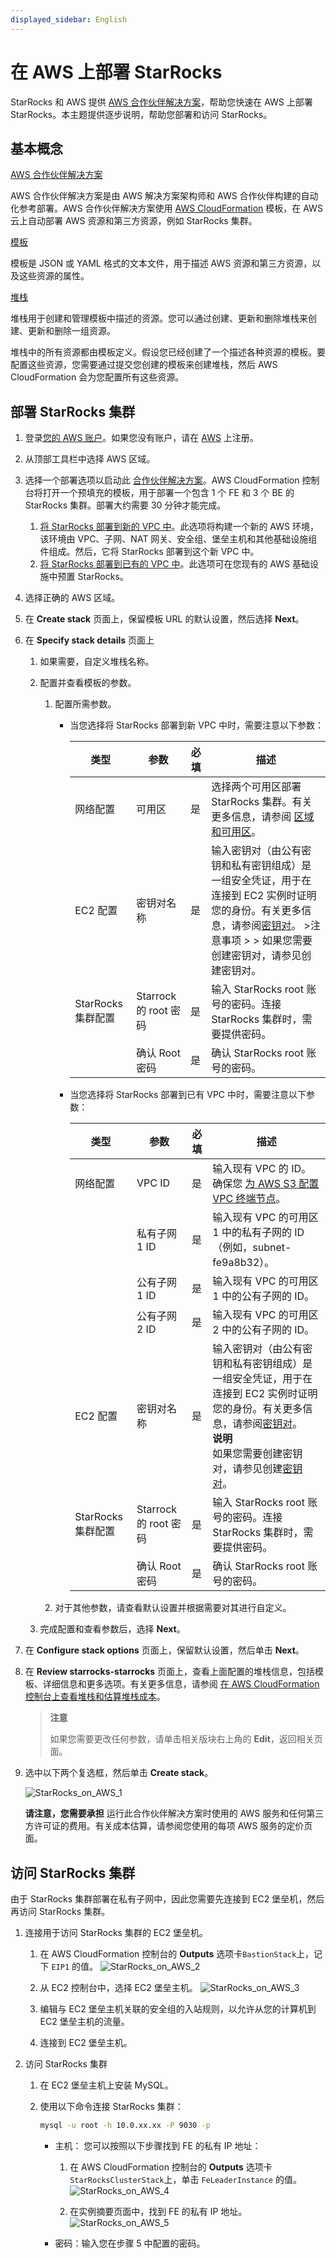 ```yaml
---
displayed_sidebar: English
---
```


# 在 AWS 上部署 StarRocks

StarRocks 和 AWS 提供 [AWS 合作伙伴解决方案](https://aws.amazon.com/solutions/partners)，帮助您快速在 AWS 上部署 StarRocks。本主题提供逐步说明，帮助您部署和访问 StarRocks。

## 基本概念

[AWS 合作伙伴解决方案](https://aws-ia.github.io/content/qs_info.html)

AWS 合作伙伴解决方案是由 AWS 解决方案架构师和 AWS 合作伙伴构建的自动化参考部署。AWS 合作伙伴解决方案使用 [AWS CloudFormation](https://docs.aws.amazon.com/AWSCloudFormation/latest/UserGuide/Welcome.html) 模板，在 AWS 云上自动部署 AWS 资源和第三方资源，例如 StarRocks 集群。

[模板](https://docs.aws.amazon.com/AWSCloudFormation/latest/UserGuide/cfn-whatis-concepts.html#w2aab5c15b7)

模板是 JSON 或 YAML 格式的文本文件，用于描述 AWS 资源和第三方资源，以及这些资源的属性。

[堆栈](https://docs.aws.amazon.com/AWSCloudFormation/latest/UserGuide/cfn-whatis-concepts.html#w2ab1b5c15b9)

堆栈用于创建和管理模板中描述的资源。您可以通过创建、更新和删除堆栈来创建、更新和删除一组资源。

堆栈中的所有资源都由模板定义。假设您已经创建了一个描述各种资源的模板。要配置这些资源，您需要通过提交您创建的模板来创建堆栈，然后 AWS CloudFormation 会为您配置所有这些资源。

## 部署 StarRocks 集群

1. 登录[您的 AWS 账户](https://console.aws.amazon.com/console/home)。如果您没有账户，请在 [AWS](https://aws.amazon.com/) 上注册。

2. 从顶部工具栏中选择 AWS 区域。

3. 选择一个部署选项以启动此 [合作伙伴解决方案](https://aws.amazon.com/quickstart/architecture/starrocks-starrocks/)。AWS CloudFormation 控制台将打开一个预填充的模板，用于部署一个包含 1 个 FE 和 3 个 BE 的 StarRocks 集群。部署大约需要 30 分钟才能完成。

   1. [将 StarRocks 部署到新的 VPC 中](https://signin.aws.amazon.com/signin?redirect_uri=https%3A%2F%2Fus-east-1.console.aws.amazon.com%2Fcloudformation%2Fhome%3Fregion%3Dus-east-1%26state%3DhashArgs%2523%252Fstacks%252Fnew%253FstackName%253Dstarrocks-starrocks%2526templateURL%253Dhttps%253A%252F%252Faws-quickstart.s3.us-east-1.amazonaws.com%252Fquickstart-starrocks-starrocks%252Ftemplates%252Fstarrocks-entrypoint-new-vpc.template.yaml%26isauthcode%3Dtrue&client_id=arn%3Aaws%3Aiam%3A%3A015428540659%3Auser%2Fcloudformation&forceMobileApp=0&code_challenge=yo-6I1O2W0f0VcoqYOVvSwMmhRkC7Vod1M9vWbiMWUM&code_challenge_method=SHA-256)。此选项将构建一个新的 AWS 环境，该环境由 VPC、子网、NAT 网关、安全组、堡垒主机和其他基础设施组件组成。然后，它将 StarRocks 部署到这个新 VPC 中。
   2. [将 StarRocks 部署到已有的 VPC 中](https://signin.aws.amazon.com/signin?redirect_uri=https%3A%2F%2Fus-east-1.console.aws.amazon.com%2Fcloudformation%2Fhome%3Fregion%3Dus-east-1%26state%3DhashArgs%2523%252Fstacks%252Fnew%253FstackName%253Dstarrocks-starrocks%2526templateURL%253Dhttps%253A%252F%252Faws-quickstart.s3.us-east-1.amazonaws.com%252Fquickstart-starrocks-starrocks%252Ftemplates%252Fstarrocks-entrypoint-existing-vpc.template.yaml%26isauthcode%3Dtrue&client_id=arn%3Aaws%3Aiam%3A%3A015428540659%3Auser%2Fcloudformation&forceMobileApp=0&code_challenge=dDa178BxB6UkFfrpADw5CIoZ4yDUNRTG7sNM1EO__eo&code_challenge_method=SHA-256)。此选项可在您现有的 AWS 基础设施中预置 StarRocks。

4. 选择正确的 AWS 区域。

5. 在 **Create stack** 页面上，保留模板 URL 的默认设置，然后选择 **Next**。

6. 在 **Specify stack details** 页面上

   1. 如果需要，自定义堆栈名称。

   2. 配置并查看模板的参数。

      1. 配置所需参数。

         - 当您选择将 StarRocks 部署到新 VPC 中时，需要注意以下参数：

             | 类型                            | 参数                 | 必填                                             | 描述                                                  |
             | ------------------------------- | ------------------------- | ---------------------------------------------------- | ------------------------------------------------------------ |
             | 网络配置           | 可用区        | 是                                                  | 选择两个可用区部署 StarRocks 集群。有关更多信息，请参阅 [区域和可用区](https://docs.aws.amazon.com/AWSEC2/latest/UserGuide/using-regions-availability-zones.html#concepts-local-zones)。 |
             | EC2 配置               | 密钥对名称             | 是                                                  | 输入密钥对（由公有密钥和私有密钥组成）是一组安全凭证，用于在连接到 EC2 实例时证明您的身份。有关更多信息，请参阅[密钥对](https://docs.aws.amazon.com/AWSEC2/latest/UserGuide/ec2-key-pairs.html)。 >注意事项 > > 如果您需要创建密钥对，请参见创建密钥对。 [](https://docs.aws.amazon.com/AWSEC2/latest/UserGuide/create-key-pairs.html) |
             | StarRocks 集群配置 | Starrock 的 root 密码 | 是                                                  | 输入 StarRocks root 账号的密码。连接 StarRocks 集群时，需要提供密码。 |
             |  |确认 Root 密码           | 是                       | 确认 StarRocks root 账号的密码。 |                                                              |

         - 当您选择将 StarRocks 部署到已有 VPC 中时，需要注意以下参数：

           | 类型                            | 参数                 | 必填                                                     | 描述                                                  |
           | ------------------------------- | ------------------------- | ------------------------------------------------------------ | ------------------------------------------------------------ |
           | 网络配置           | VPC ID                    | 是                                                          | 输入现有 VPC 的 ID。确保您 [为 AWS S3 配置 VPC 终端节点](https://docs.aws.amazon.com/vpc/latest/privatelink/vpc-endpoints-s3.html)。 |
           | |私有子网 1 ID             | 是                       | 输入现有 VPC 的可用区 1 中的私有子网的 ID（例如，subnet-fe9a8b32）。 |                                                              |
           | |公有子网 1 ID              | 是                       | 输入现有 VPC 的可用区 1 中的公有子网的 ID。 |                                                              |
           | |公有子网 2 ID              | 是                       | 输入现有 VPC 的可用区 2 中的公有子网的 ID。 |                                                              |
           | EC2 配置               | 密钥对名称             | 是                                                          | 输入密钥对（由公有密钥和私有密钥组成）是一组安全凭证，用于在连接到 EC2 实例时证明您的身份。有关更多信息，请参阅[密钥对](https://docs.aws.amazon.com/AWSEC2/latest/UserGuide/ec2-key-pairs.html)。 <br /> **说明** <br /> 如果您需要创建密钥对，请参见创建[密钥对](https://docs.aws.amazon.com/AWSEC2/latest/UserGuide/create-key-pairs.html)。 |
           | StarRocks 集群配置 | Starrock 的 root 密码 | 是                                                          | 输入 StarRocks root 账号的密码。连接 StarRocks 集群时，需要提供密码。 |
           | |确认 Root 密码           | 是                       | 确认 StarRocks root 账号的密码。         |                                                              |

      2. 对于其他参数，请查看默认设置并根据需要对其进行自定义。

   3. 完成配置和查看参数后，选择 **Next**。

7. 在 **Configure stack options** 页面上，保留默认设置，然后单击 **Next**。

8. 在 **Review starrocks-starrocks** 页面上，查看上面配置的堆栈信息，包括模板、详细信息和更多选项。有关更多信息，请参阅 [在 AWS CloudFormation 控制台上查看堆栈和估算堆栈成本](https://docs.aws.amazon.com/AWSCloudFormation/latest/UserGuide/cfn-using-console-create-stack-review.html)。

    > **注意**
    >
    > 如果您需要更改任何参数，请单击相关版块右上角的 **Edit**，返回相关页面。

9. 选中以下两个复选框，然后单击 **Create stack**。

    ![StarRocks_on_AWS_1](../assets/StarRocks_on_AWS_1.png)

    **请注意，您需要承担** 运行此合作伙伴解决方案时使用的 AWS 服务和任何第三方许可证的费用。有关成本估算，请参阅您使用的每项 AWS 服务的定价页面。

## 访问 StarRocks 集群

由于 StarRocks 集群部署在私有子网中，因此您需要先连接到 EC2 堡垒机，然后再访问 StarRocks 集群。

1. 连接用于访问 StarRocks 集群的 EC2 堡垒机。

   1. 在 AWS CloudFormation 控制台的 **Outputs** 选项卡`BastionStack`上，记下 `EIP1` 的值。
   ![StarRocks_on_AWS_2](../assets/StarRocks_on_AWS_2.png)

   2. 从 EC2 控制台中，选择 EC2 堡垒主机。
   ![StarRocks_on_AWS_3](../assets/StarRocks_on_AWS_3.png)

   3. 编辑与 EC2 堡垒主机关联的安全组的入站规则，以允许从您的计算机到 EC2 堡垒主机的流量。

   4. 连接到 EC2 堡垒主机。

2. 访问 StarRocks 集群

   1. 在 EC2 堡垒主机上安装 MySQL。

   2. 使用以下命令连接 StarRocks 集群：

      ```Bash
      mysql -u root -h 10.0.xx.xx -P 9030 -p
      ```

      - 主机：
        您可以按照以下步骤找到 FE 的私有 IP 地址：

        1. 在 AWS CloudFormation 控制台的 **Outputs** 选项卡`StarRocksClusterStack`上，单击 `FeLeaderInstance` 的值。
        ![StarRocks_on_AWS_4](../assets/StarRocks_on_AWS_4.png)

        2. 在实例摘要页面中，找到 FE 的私有 IP 地址。
        ![StarRocks_on_AWS_5](../assets/StarRocks_on_AWS_5.png)

      - 密码：输入您在步骤 5 中配置的密码。
